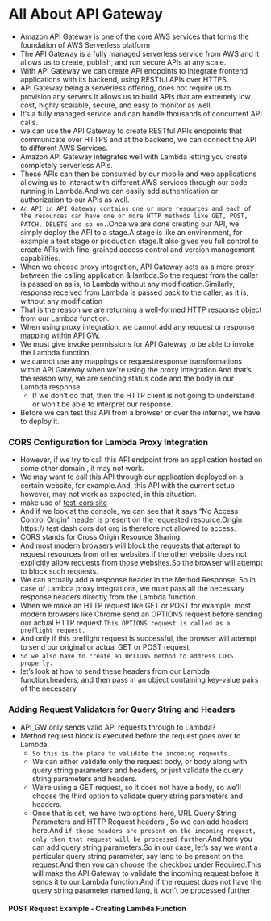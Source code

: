 # All About API Gateway

- Amazon API Gateway is one of the core AWS services that forms the foundation of AWS Serverless platform
- The API Gateway is a fully managed serverless service from AWS and it allows us to create, publish, and run secure APIs at any scale.
- With API Gateway we can create API endpoints to integrate frontend applications with its backend, using RESTful APIs over HTTPS.
- API Gateway being a serverless offering, does not require us to provision any servers.It allows us to build APIs that are extremely low cost, highly scalable, secure, and easy to monitor as well.
- It’s a fully managed service and can handle thousands of concurrent API calls.
- we can use the API Gateway to create RESTful APIs endpoints that communicate over HTTPS and at the backend, we can connect the API to different AWS Services.
- Amazon API Gateway integrates well with Lambda letting you create completely serverless APIs.
- These APIs can then be consumed by our mobile and web applications allowing us to interact with different AWS services through our code running in Lambda.And we can easily add authentication or authorization to our APIs as well.
- `An API in API Gateway contains one or more resources and each of the resources can have one or more HTTP methods like GET, POST, PATCH, DELETE and so on.`.Once we are done creating our API, we simply deploy the API to a stage.A stage is like an environment, for example a test stage or production stage.It also gives you full control to create APIs with fine-grained access control and version management capabilities.
- When we choose proxy integration, API Gateway acts as a mere proxy between the calling application & lambda.So the request from the caller is passed on as is, to Lambda without any modification.Similarly, response received from Lambda is passed back to the caller, as it is, without any modification
- That is the reason we are returning a well-formed HTTP response object from our Lambda function.
- When using proxy integration, we cannot add any request or response mapping within API GW.
- We must give invoke permissions for API Gateway to be able to invoke the Lambda function.
- we cannot use any mappings or request/response transformations within API Gateway when we're using the proxy integration.And that’s the reason why, we are sending status code and the body in our Lambda response.
  - If we don’t do that, then the HTTP client is not going to understand or won’t be able to interpret our response.
- Before we can test this API from a browser or over the internet, we have to deploy it.

### CORS Configuration for Lambda Proxy Integration

- However, if we try to call this API endpoint from an application hosted on some other domain , it may not work.
- We may want to call this API through our application deployed on a certain website, for example.And, this API with the current setup however, may not work as expected, in this situation.
- make use of [test-cors site](http://client.cors-api.appspot.com/client)
- And if we look at the console, we can see that it says “No Access Control Origin" header is present on the requested resource.Origin https:// test dash cors dot org is therefore not allowed to access.
- CORS stands for Cross Origin Resource Sharing.
- And most modern browsers will block the requests that attempt to request resources from other websites if the other website does not explicitly allow requests from those websites.So the browser will attempt to block such requests.
- We can actually add a response header in the Method Response, So in case of Lambda proxy integrations, we must pass all the necessary response headers directly from the Lambda function.
- When we make an HTTP request like GET or POST for example, most modern browsers like Chrome send an OPTIONS request before sending our actual HTTP request.`This OPTIONS request is called as a preflight request.`
- And only if this preflight request is successful, the browser will attempt to send our original or actual GET or POST request.
- `So we also have to create an OPTIONS method to address CORS properly.`
- let’s look at how to send these headers from our Lambda function.headers, and then pass in an object containing key-value pairs of the necessary

### Adding Request Validators for Query String and Headers

- API_GW only sends valid API requests through to Lambda?
- Method request block is executed before the request goes over to Lambda.
  - `So this is the place to validate the incoming requests.`
  - We can either validate only the request body, or body along with query string parameters and headers, or just validate the query string parameters and headers.
  - We’re using a GET request, so it does not have a body, so we’ll choose the third option to validate query string parameters and headers.
  - Once that is set, we have two options here, URL Query String Parameters and HTTP Request headers , So we can add headers here.And `if those headers are present on the incoming request, only then that request will be processed further`.And here you can add query string parameters.So in our case, let’s say we want a particular query string parameter, say lang to be present on the request.And then you can choose the checkbox under Required.This will make the API Gateway to validate the incoming request before it sends it to our Lambda function.And if the request does not have the query string parameter named lang, it won’t be processed further

#### POST Request Example - Creating Lambda Function
